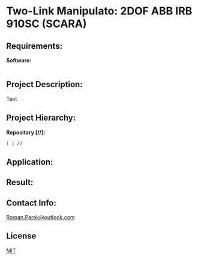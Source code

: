 # Two-Link Manipulato: 2DOF ABB IRB 910SC (SCARA)

## Requirements:

**Software:**
```bash

```

## Project Description:

Text

## Project Hierarchy:

**Repositary [//]:**
```bash
[ ] //
```

## Application:


## Result:


## Contact Info:
Roman.Parak@outlook.com

## License
[MIT](https://choosealicense.com/licenses/mit/)
